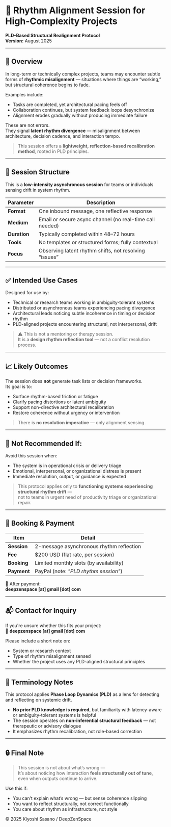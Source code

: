 # 🧭 Rhythm Alignment Session for High-Complexity Projects  
**PLD-Based Structural Realignment Protocol**  
**Version:** August 2025

---

## 📘 Overview

In long-term or technically complex projects, teams may encounter subtle forms of **rhythmic misalignment** — situations where things are “working,” but structural coherence begins to fade.

Examples include:

- Tasks are completed, yet architectural pacing feels off  
- Collaboration continues, but system feedback loops desynchronize  
- Alignment erodes gradually without producing immediate failure  

These are not errors.  
They signal **latent rhythm divergence** — misalignment between architecture, decision cadence, and interaction tempo.

> This session offers a **lightweight, reflection-based recalibration method**, rooted in PLD principles.

---

## 🎯 Session Structure

This is a **low-intensity asynchronous session** for teams or individuals sensing drift in system rhythm.

| Parameter     | Description                                              |
|---------------|----------------------------------------------------------|
| **Format**    | One inbound message, one reflective response              |
| **Medium**    | Email or secure async channel (no real-time call needed) |
| **Duration**  | Typically completed within 48–72 hours                    |
| **Tools**     | No templates or structured forms; fully contextual        |
| **Focus**     | Observing latent rhythm shifts, not resolving “issues”    |

---

## ✅ Intended Use Cases

Designed for use by:

- Technical or research teams working in ambiguity-tolerant systems  
- Distributed or asynchronous teams experiencing pacing divergence  
- Architectural leads noticing subtle incoherence in timing or decision rhythm  
- PLD-aligned projects encountering structural, not interpersonal, drift

> ⚠️ This is not a mentoring or therapy session.  
> It is a **design rhythm reflection tool** — not a conflict resolution process.

---

## 📈 Likely Outcomes

The session does **not** generate task lists or decision frameworks.  
Its goal is to:

- Surface rhythm-based friction or fatigue  
- Clarify pacing distortions or latent ambiguity  
- Support non-directive architectural recalibration  
- Restore coherence without urgency or intervention

> There is **no resolution imperative** — only alignment sensing.

---

## 🚫 Not Recommended If:

Avoid this session when:

- The system is in operational crisis or delivery triage  
- Emotional, interpersonal, or organizational distress is present  
- Immediate resolution, output, or guidance is expected

> This protocol applies only to **functioning systems experiencing structural rhythm drift** —  
> not to teams in urgent need of productivity triage or organizational repair.

---

## 💼 Booking & Payment

| Item          | Detail                                      |
|---------------|---------------------------------------------|
| **Session**   | 2-message asynchronous rhythm reflection     |
| **Fee**       | $200 USD (flat rate, per session)           |
| **Booking**   | Limited monthly slots (by availability)     |
| **Payment**   | PayPal (note: *"PLD rhythm session"*)       |

📩 After payment:  
**deepzenspace [at] gmail [dot] com**

---

## 📬 Contact for Inquiry

If you're unsure whether this fits your project:  
📧 **deepzenspace [at] gmail [dot] com**

Please include a short note on:

- System or research context  
- Type of rhythm misalignment sensed  
- Whether the project uses any PLD-aligned structural principles

---

## 📘 Terminology Notes

This protocol applies **Phase Loop Dynamics (PLD)** as a lens for detecting and reflecting on systemic drift.

- **No prior PLD knowledge is required**, but familiarity with latency-aware or ambiguity-tolerant systems is helpful  
- The session operates on **non-inferential structural feedback** — not therapeutic or advisory dialogue  
- It emphasizes rhythm recalibration, not role-based correction

---

## 🔒 Final Note

> This session is not about what’s wrong —  
> It’s about noticing how interaction **feels structurally out of tune**,  
> even when outputs continue to arrive.

Use this if:

- You can’t explain what’s wrong — but sense coherence slipping  
- You want to reflect structurally, not correct functionally  
- You care about rhythm as infrastructure, not style

© 2025 Kiyoshi Sasano / DeepZenSpace

